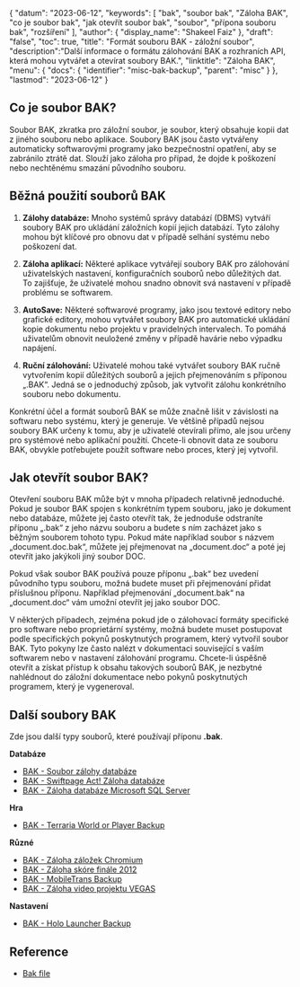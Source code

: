 {
"datum": "2023-06-12",
  "keywords": [
"bak",
"soubor bak",
"Záloha BAK",
"co je soubor bak",
"jak otevřít soubor bak",
"soubor",
"přípona souboru bak",
"rozšíření"
],
  "author": {
"display_name": "Shakeel Faiz"
},
"draft": "false",
"toc": true,
"title": "Formát souboru BAK - záložní soubor",
  "description":"Další informace o formátu zálohování BAK a rozhraních API, která mohou vytvářet a otevírat soubory BAK.",
"linktitle": "Záloha BAK",
  "menu": {
    "docs": {
      "identifier": "misc-bak-backup",
      "parent": "misc"
}
},
"lastmod": "2023-06-12"
}

## Co je soubor BAK?

Soubor BAK, zkratka pro záložní soubor, je soubor, který obsahuje kopii dat z jiného souboru nebo aplikace. Soubory BAK jsou často vytvářeny automaticky softwarovými programy jako bezpečnostní opatření, aby se zabránilo ztrátě dat. Slouží jako záloha pro případ, že dojde k poškození nebo nechtěnému smazání původního souboru.

## Běžná použití souborů BAK

1. **Zálohy databáze:** Mnoho systémů správy databází (DBMS) vytváří soubory BAK pro ukládání záložních kopií jejich databází. Tyto zálohy mohou být klíčové pro obnovu dat v případě selhání systému nebo poškození dat.

2. **Záloha aplikací:** Některé aplikace vytvářejí soubory BAK pro zálohování uživatelských nastavení, konfiguračních souborů nebo důležitých dat. To zajišťuje, že uživatelé mohou snadno obnovit svá nastavení v případě problému se softwarem.

3. **AutoSave:** Některé softwarové programy, jako jsou textové editory nebo grafické editory, mohou vytvářet soubory BAK pro automatické ukládání kopie dokumentu nebo projektu v pravidelných intervalech. To pomáhá uživatelům obnovit neuložené změny v případě havárie nebo výpadku napájení.

4. **Ruční zálohování:** Uživatelé mohou také vytvářet soubory BAK ručně vytvořením kopií důležitých souborů a jejich přejmenováním s příponou „.BAK“. Jedná se o jednoduchý způsob, jak vytvořit zálohu konkrétního souboru nebo dokumentu.

Konkrétní účel a formát souborů BAK se může značně lišit v závislosti na softwaru nebo systému, který je generuje. Ve většině případů nejsou soubory BAK určeny k tomu, aby je uživatelé otevírali přímo, ale jsou určeny pro systémové nebo aplikační použití. Chcete-li obnovit data ze souboru BAK, obvykle potřebujete použít software nebo proces, který jej vytvořil.

## Jak otevřít soubor BAK?

Otevření souboru BAK může být v mnoha případech relativně jednoduché. Pokud je soubor BAK spojen s konkrétním typem souboru, jako je dokument nebo databáze, můžete jej často otevřít tak, že jednoduše odstraníte příponu „.bak“ z jeho názvu souboru a budete s ním zacházet jako s běžným souborem tohoto typu. Pokud máte například soubor s názvem „document.doc.bak“, můžete jej přejmenovat na „document.doc“ a poté jej otevřít jako jakýkoli jiný soubor DOC.

Pokud však soubor BAK používá pouze příponu „.bak“ bez uvedení původního typu souboru, možná budete muset při přejmenování přidat příslušnou příponu. Například přejmenování „document.bak“ na „document.doc“ vám umožní otevřít jej jako soubor DOC.

V některých případech, zejména pokud jde o zálohovací formáty specifické pro software nebo proprietární systémy, možná budete muset postupovat podle specifických pokynů poskytnutých programem, který vytvořil soubor BAK. Tyto pokyny lze často nalézt v dokumentaci související s vaším softwarem nebo v nastavení zálohování programu. Chcete-li úspěšně otevřít a získat přístup k obsahu takových souborů BAK, je nezbytné nahlédnout do záložní dokumentace nebo pokynů poskytnutých programem, který je vygeneroval.

## Další soubory BAK

Zde jsou další typy souborů, které používají příponu **.bak**.

**Databáze**
- [BAK - Soubor zálohy databáze](/cs/database/bak/)
- [BAK - Swiftpage Act! Záloha databáze](/cs/databáze/bak-act/)
- [BAK - Záloha databáze Microsoft SQL Server](/cs/database/bak-sqlserver/)

**Hra**
- [BAK - Terraria World or Player Backup](/cs/game/bak-terraria/)

**Různé**
- [BAK - Záloha záložek Chromium](/cs/misc/bak-chromium/)
- [BAK - Záloha skóre finále 2012](/cs/misc/bak-finale/)
- [BAK - MobileTrans Backup](/cs/misc/bak-mobiletrans/)
- [BAK - Záloha video projektu VEGAS](/cs/misc/bak-vegas/)

**Nastavení**
- [BAK - Holo Launcher Backup](/cs/settings/bak-holo/)

## Reference
* [Bak file](https://en.wikipedia.org/wiki/Bak_file)
